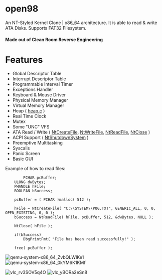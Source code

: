 # open98
An NT-Styled Kernel Clone | x86_64 architecture. It is able to read & write ATA Disks. Supports FAT32 Filesystem.
#### Made out of Clean Room Reverse Engineering

# Features
- Global Descriptor Table
- Interrupt Descriptor Table
- Programmable Interval Timer
- Exceptions Handler
- Keyboard & Mouse Driver
- Physical Memory Manager
- Virtual Memory Manager
- Heap ( [heap.c](https://github.com/n00bes/open98/blob/52ae7de0c150f7432103f8f936a1de52e2d3bb07/ntoskrnl/mm/heap.c) )
- Real Time Clock
- Mutex
- Some "UNC" VFS
- ATA Read / Write ( [NtCreateFile](https://github.com/n00bes/open98/blob/52ae7de0c150f7432103f8f936a1de52e2d3bb07/ntoskrnl/fsrtl/drive.c#L4), [NtWriteFile](https://github.com/n00bes/open98/blob/52ae7de0c150f7432103f8f936a1de52e2d3bb07/ntoskrnl/fsrtl/drive.c#L49), [NtReadFile](https://github.com/n00bes/open98/blob/52ae7de0c150f7432103f8f936a1de52e2d3bb07/ntoskrnl/fsrtl/drive.c#L88), [NtClose](https://github.com/n00bes/open98/blob/52ae7de0c150f7432103f8f936a1de52e2d3bb07/ntoskrnl/fsrtl/drive.c#L132) )
- ACPI Support ( [NtShutdownSystem](https://github.com/n00bes/open98/blob/52ae7de0c150f7432103f8f936a1de52e2d3bb07/ntoskrnl/hal/acpi/shutdown.c#L31) )
- Preemptive Multitasking
- Syscalls
- Panic Screen
- Basic GUI

Example of how to read files: 
```
        PCHAR pcBuffer;
	ULONG dwBytes;
	PHANDLE hFile;
	BOOLEAN bSuccess;

	pcBuffer = ( PCHAR )malloc( 512 );

	hFile = NtCreateFile( "C:\\SYSTEM\\POG.TXT", GENERIC_ALL, 0, 0, OPEN_EXISTING, 0, 0 );
	bSuccess = NtReadFile( hFile, pcBuffer, 512, &dwBytes, NULL );

	NtClose( hFile );

	if(bSuccess)
		DbgPrintFmt( "File has been read successfully!" );

	free( pcBuffer );
```

![qemu-system-x86_64_ZvbQLWIKe1](https://user-images.githubusercontent.com/68382500/156880300-ca718f2f-33f9-4493-8f93-91b8ff5ab487.png)
![qemu-system-x86_64_0kYM6K1KMf](https://user-images.githubusercontent.com/68382500/156881165-d2cdcf8d-f91b-4336-a475-8dcc1ed2b1b5.png)


![vlc_rv3SOV5q4O](https://user-images.githubusercontent.com/68382500/156881195-6a093b2e-fc0e-4f81-8fc2-da61509d779e.png)
![vlc_yBORa2eSn8](https://user-images.githubusercontent.com/68382500/156881224-6049b673-ca59-463a-aa17-d6054fedddad.png)
